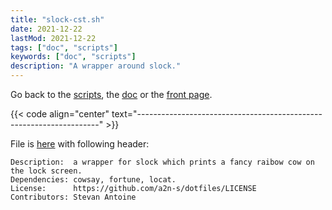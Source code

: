 ```yaml
---
title: "slock-cst.sh"
date: 2021-12-22
lastMod: 2021-12-22
tags: ["doc", "scripts"]
keywords: ["doc", "scripts"]
description: "A wrapper around slock."
---
```

Go back to the [scripts](/public/doc/config/scripts), the [doc](/public/doc/config) or the [front page](/public).  

{{< code align="center" text="--------------------------------------------------------------------" >}}

File is [here](https://github.com/a2n-s/dotfiles/blob/main/scripts/slock-cst.sh) with following header:
```
Description:  a wrapper for slock which prints a fancy raibow cow on the lock screen.
Dependencies: cowsay, fortune, locat.
License:      https://github.com/a2n-s/dotfiles/LICENSE 
Contributors: Stevan Antoine
```
